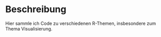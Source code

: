 # Beschreibung

Hier sammle ich Code zu verschiedenen R-Themen, insbesondere zum Thema Visualisierung.

